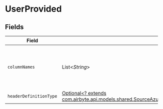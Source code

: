 # UserProvided


## Fields

| Field                                                                                                                                                                           | Type                                                                                                                                                                            | Required                                                                                                                                                                        | Description                                                                                                                                                                     |
| ------------------------------------------------------------------------------------------------------------------------------------------------------------------------------- | ------------------------------------------------------------------------------------------------------------------------------------------------------------------------------- | ------------------------------------------------------------------------------------------------------------------------------------------------------------------------------- | ------------------------------------------------------------------------------------------------------------------------------------------------------------------------------- |
| `columnNames`                                                                                                                                                                   | List<*String*>                                                                                                                                                                  | :heavy_check_mark:                                                                                                                                                              | The column names that will be used while emitting the CSV records                                                                                                               |
| `headerDefinitionType`                                                                                                                                                          | [Optional<? extends com.airbyte.api.models.shared.SourceAzureBlobStorageSchemasHeaderDefinitionType>](../../models/shared/SourceAzureBlobStorageSchemasHeaderDefinitionType.md) | :heavy_minus_sign:                                                                                                                                                              | N/A                                                                                                                                                                             |